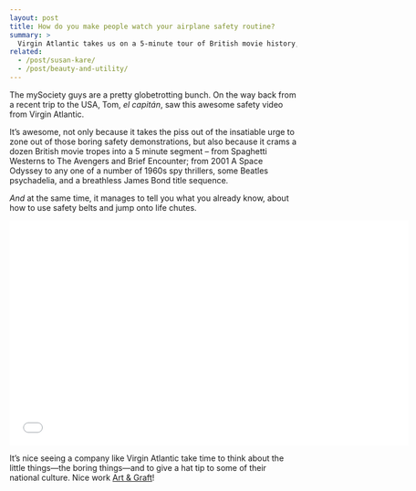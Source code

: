 ```yaml
---
layout: post
title: How do you make people watch your airplane safety routine?
summary: >
  Virgin Atlantic takes us on a 5-minute tour of British movie history, from Spaghetti Westerns to The Avengers, Bond to A Space Odyssey.
related:
  - /post/susan-kare/
  - /post/beauty-and-utility/
---
```


The mySociety guys are a pretty globetrotting bunch. On the way back from a recent trip to the USA, Tom, *el capitán*, saw this awesome safety video from Virgin Atlantic.

It’s awesome, not only because it takes the piss out of the insatiable urge to zone out of those boring safety demonstrations, but also because it crams a dozen British movie tropes into a 5 minute segment – from Spaghetti Westerns to The Avengers and Brief Encounter; from 2001 A Space Odyssey to any one of a number of 1960s spy thrillers, some Beatles psychadelia, and a breathless James Bond title sequence.

*And* at the same time, it manages to tell you what you already know, about how to use safety belts and jump onto life chutes.

<iframe src="//player.vimeo.com/video/87095482?portrait=0" width="700" height="394" frameborder="0" webkitallowfullscreen mozallowfullscreen allowfullscreen></iframe>

It’s nice seeing a company like Virgin Atlantic take time to think about the little things—the boring things—and to give a hat tip to some of their national culture. Nice work [Art & Graft](http://artandgraft.com)!

